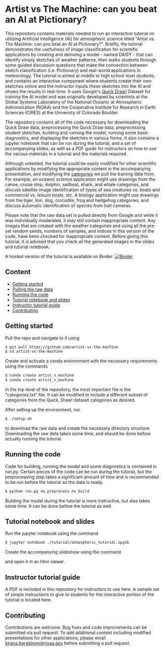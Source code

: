 # Artist vs The Machine: can you beat an AI at Pictionary?

This repository contains materials needed to run an interactive tutorial on utilizing Artificial Intelligence (AI) for atmospheric science titled "Artist vs. The Machine: can you beat an AI at Pictionary?".
Briefly, the tutorial demonstrates the usefulness of image classification for scientific applications by creating and demoing a model - named DAISY - that can identify simply sketches of weather patterns, then walks students through some guided discussion questions that make the connection between sketch classification (i.e. Pictionary) and real-world applications in meteorology.
The tutorial is aimed at middle to high school level students, and contains an interactive component where students create their own sketches online and the instructor inputs these sketches into the AI and shows the results in real-time.
It uses Google's [Quick Draw!](https://quickdraw.withgoogle.com) Dataset for training the AI model and was originally developed by scientists at the Global Systems Laboratory of the National Oceanic at Atmospheric Administration (NOAA) and the Cooperative Institute for Research in Earth Sciences (CIRES) at the University of Colorado Boulder.

The repository contains all of the code necessary for downloading the Quick Draw data, preprocessing the Quick Draw data, preprocessing student sketches, building and running the model, running some basic diagnostics, and displaying the sketches in various forms.
It also contains a jupyter notebook that can be run during the tutorial, and a set of accompanying slides, as well as a PDF guide for instructors on how to use the various materials in a tutorial and the materials required.

Although untested, the tutorial could be easily modified for other scientific applications by modifying the appropriate content in the accompanying presentation, and modifying the [categories](categories.txt) we pull the training data from.
For example, an oceanic science application might use drawings from the canoe, cruise ship, dolphin, sailboat, shark, and whale categories, and discuss satellite image identification of types of sea creatures vs. boats and commercial vs. leisure boats, etc.
A biology application might use drawings from the tiger, lion, dog, crocodile, frog and hedgehog categories, and discuss automatic identification of species from trail cameras.

Please note that the raw data set is pulled directly from Google and while it was individually moderated, it may still contain inappropriate content.
Any images that are created with the weather categories and using all the pre-set random seeds, numbers of samples, and indices in this version of the code, have been checked for inappropriate content.
Before giving this tutorial, it is advised that you check all the generated images in the slides and tutorial notebook.

A hosted version of the tutorial is available on Binder.
[![Binder](https://mybinder.org/badge_logo.svg)](https://mybinder.org/v2/gh/kirana-bergstrom/artist-vs-machine/HEAD?labpath=notebook_tutorial.ipynb)

## Content
- [Getting started](#getting-started)
- [Pulling the raw data](#pulling-the-raw-data)
- [Running the code](#running-the-code)
- [Tutorial notebook and slides](#tutorial-notebook-and-slides)
- [Instructor tutorial guide](#instructor-tutorial-guide)
- [Contributing](#contributing)

## Getting started
Pull the repo and navigate to it using
```sh
$ git pull https://github.com/artist-vs-the-machine
$ cd artist-vs-the-machine
```
Create and activate a conda environment with the necessary requirements using the commands
```sh
$ conda create artist_v_machine
$ conda create artist_v_machine
```

In the top level of the repository, the most important file is the "categories.txt" file.
It can be modified to include a different subset of categories from the Quick, Draw! dataset categories as desired.

After setting up the environment, run
```sh
$ ./setup.sh
```
to download the raw data and create the necessary directory structure.
Downloading the raw data takes some time, and should be done before actually running the tutorial.

## Running the code
Code for building, running the model and some diagnostics is contained in run.py.
Certain pieces of the code can be run during the tutorial, but the preprocessing step takes a significant amount of time and is recommended to be run before the tutorial so the data is ready.
```sh
$ python run.py no_preprocess no_build
```
Building the model during the tutorial is more instructive, but also takes some time. It can be done before the tutorial as well.

## Tutorial notebook and slides
Run the jupyter notebook using the command
```sh
$ jupyter notebook ./tutorial/atmospheric_tutorial.ipynb
```
Create the accompanying slideshow using the command

and open it in an html viewer.

## Instructor tutorial guide
A PDF is included in this repository for instructors to use here.
A sample set of simple instructions to give to students for the interactive portion of the tutorial is located here.

## Contributing
Contributions are welcome.
Bug fixes and code improvements can be submitted via pull request.
To add additional content including modified presentations for other applications, please email [kirana.bergstrom@noaa.gov](mailto:kirana.bergstrom@noaa.gov) before submitting a pull request.

